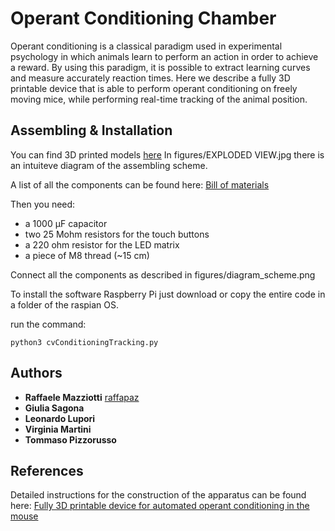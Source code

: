 # Operant Conditioning Chamber
Operant conditioning is a classical paradigm used in experimental psychology in which animals learn to perform an action in order to achieve a reward. By using this paradigm, it is possible to extract learning curves and measure accurately reaction times.
Here we describe a fully 3D printable device that is able to perform operant conditioning on  freely moving mice, while performing real-time tracking of the animal position.

## Assembling & Installation

You can find 3D printed models [here](https://www.thingiverse.com/thing:3975752)
In figures/EXPLODED VIEW.jpg there is an intuiteve diagram of the assembling scheme.

A list of all the components can be found here: [Bill of materials](https://docs.google.com/spreadsheets/d/19AH2Pe1oMEcGUEE4mrs1yGA2-vNfwtRM7asQJUQdpgM/edit?usp=sharing) 

Then you need:
* a 1000 µF capacitor
* two 25 Mohm resistors for the touch buttons
* a 220 ohm resistor for the LED matrix
* a piece of M8 thread (~15 cm) 

Connect all the components as described in figures/diagram_scheme.png

To install the software Raspberry Pi just download or copy the entire code in a folder of the raspian OS.

run the command:

```
python3 cvConditioningTracking.py
```



## Authors

* **Raffaele Mazziotti**  [raffapaz](https://github.com/raffapaz) 
* **Giulia Sagona**  
* **Leonardo Lupori**
* **Virginia Martini**
* **Tommaso Pizzorusso**  

## References

Detailed instructions for the construction of the apparatus can be found here:
[Fully 3D printable device for automated operant conditioning in the mouse](https://docs.google.com/document/d/1ROyHVp2HN-OSPP7uKdv-rDPUn_NWunvdGDlKdQuhvm4/edit?usp=sharing)


